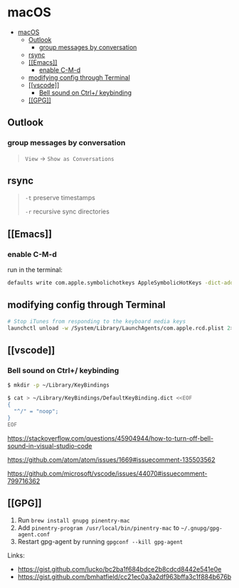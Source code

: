 # macOS

- [macOS](#macos)
  - [Outlook](#outlook)
    - [group messages by conversation](#group-messages-by-conversation)
  - [rsync](#rsync)
  - [[[Emacs]]](#emacs)
    - [enable C-M-d](#enable-c-m-d)
  - [modifying config through Terminal](#modifying-config-through-terminal)
  - [[[vscode]]](#vscode)
    - [Bell sound on Ctrl+/ keybinding](#bell-sound-on-ctrl-keybinding)
  - [[[GPG]]](#gpg)

## Outlook

### group messages by conversation

> `View` -> `Show as Conversations`

## rsync

> `-t` preserve timestamps
>
> `-r` recursive sync directories

## [[Emacs]]

### enable C-M-d

run in the terminal:

```zsh
defaults write com.apple.symbolichotkeys AppleSymbolicHotKeys -dict-add 70 '<dict><key>enabled</key><false/></dict>'
```

## modifying config through Terminal

```zsh
# Stop iTunes from responding to the keyboard media keys
launchctl unload -w /System/Library/LaunchAgents/com.apple.rcd.plist 2> /dev/null
```

## [[vscode]]

### Bell sound on Ctrl+/ keybinding

```bash
$ mkdir -p ~/Library/KeyBindings

$ cat > ~/Library/KeyBindings/DefaultKeyBinding.dict <<EOF
{
  "^/" = "noop";
}
EOF
```

<https://stackoverflow.com/questions/45904944/how-to-turn-off-bell-sound-in-visual-studio-code>

<https://github.com/atom/atom/issues/1669#issuecomment-135503562>

<https://github.com/microsoft/vscode/issues/44070#issuecomment-799716362>

## [[GPG]]

1. Run `brew install gnupg pinentry-mac`
2. Add `pinentry-program /usr/local/bin/pinentry-mac` to `~/.gnupg/gpg-agent.conf`
3. Restart gpg-agent by running `gpgconf --kill gpg-agent`

Links:

- <https://gist.github.com/lucko/bc2ba1f684bdce2b8cdcd8442e541e0e>
- <https://gist.github.com/bmhatfield/cc21ec0a3a2df963bffa3c1f884b676b>
